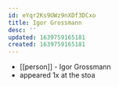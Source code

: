 ```yaml
---
id: eYqr2Ks9UWz9nXDf3DCxo
title: Igor Grossmann
desc: ''
updated: 1639759165181
created: 1639759165181
---
```



- [[person]] - Igor Grossmann
- appeared 1x at the stoa
